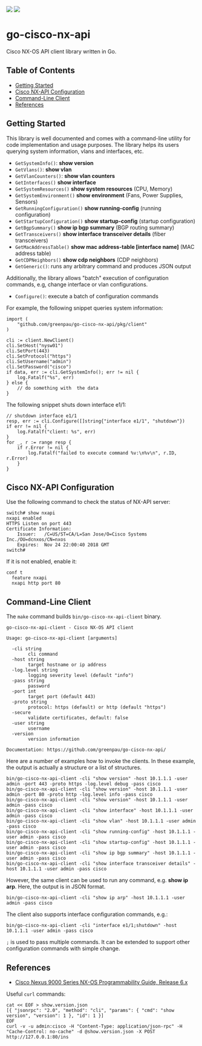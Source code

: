 <a href="https://github.com/greenpau/go-cisco-nx-api/actions/" target="_blank"><img src="https://github.com/greenpau/go-cisco-nx-api/workflows/build/badge.svg?branch=main"></a>
<a href="https://pkg.go.dev/github.com/greenpau/go-cisco-nx-api" target="_blank"><img src="https://img.shields.io/badge/godoc-reference-blue.svg"></a>

# go-cisco-nx-api

Cisco NX-OS API client library written in Go.

## Table of Contents

* [Getting Started](#getting-started)
* [Cisco NX-API Configuration](#cisco-nx-api-configuration)
* [Command-Line Client](#command-line-client)
* [References](#references)

## Getting Started

This library is well documented and comes with a command-line utility for code
implementation and usage purposes. The library helps its users querying system
information, vlans and interfaces, etc.

* `GetSystemInfo()`: **show version**
* `GetVlans()`: **show vlan**
* `GetVlanCounters()`: **show vlan counters**
* `GetInterfaces()` **show interface**
* `GetSystemResources()` **show system resources** (CPU, Memory)
* `GetSystemEnvironment()` **show environment** (Fans, Power Supplies, Sensors)
* `GetRunningConfiguration()` **show running-config** (running configuration)
* `GetStartupConfiguration()` **show startup-config** (startup configuration)
* `GetBgpSummary()` **show ip bgp summary** (BGP routing summary)
* `GetTransceivers()` **show interface transceiver details** (fiber transceivers)
* `GetMacAddressTable()` **show mac address-table [interface name]** (MAC address table)
* `GetCDPNeighbors()` **show cdp neighbors** (CDP neighbors)
* `GetGeneric()`: runs any arbitrary command and produces JSON output

Additionally, the library allows "batch" execution of configuration commands,
e.g, change interface or vlan configurations.

* `Configure()`: execute a batch of configuration commands

For example, the following snippet queries system information:

```golang
import (
    "github.com/greenpau/go-cisco-nx-api/pkg/client"
)

cli := client.NewClient()
cli.SetHost("nysw01")
cli.SetPort(443)
cli.SetProtocol("https")
cli.SetUsername("admin")
cli.SetPassword("cisco")
if data, err := cli.GetSystemInfo(); err != nil {
    log.Fatalf("%s", err)
} else {
    // do something with  the data
}
```

The following snippet shuts down interface e1/1:

```golang
// shutdown interface e1/1
resp, err := cli.Configure([]string{"interface e1/1", "shutdown"})
if err != nil {
    log.Fatalf("client: %s", err)
}
for _, r := range resp {
    if r.Error != nil {
        log.Fatalf("failed to execute command %v:\n%v\n", r.ID, r.Error)
    }
}

```

## Cisco NX-API Configuration

Use the following command to check the status of NX-API server:

```
switch# show nxapi
nxapi enabled
HTTPS Listen on port 443
Certificate Information:
    Issuer:   /C=US/ST=CA/L=San Jose/O=Cisco Systems Inc./OU=dcnxos/CN=nxos
    Expires:  Nov 24 22:00:40 2018 GMT
switch#
```

If it is not enabled, enable it:

```
conf t
  feature nxapi
  nxapi http port 80
```

## Command-Line Client

The `make` command builds `bin/go-cisco-nx-api-client` binary.

```
go-cisco-nx-api-client - Cisco NX-OS API client

Usage: go-cisco-nx-api-client [arguments]

  -cli string
        cli command
  -host string
        target hostname or ip address
  -log.level string
        logging severity level (default "info")
  -pass string
        password
  -port int
        target port (default 443)
  -proto string
        protocol: https (default) or http (default "https")
  -secure
        validate certificates, default: false
  -user string
        username
  -version
        version information

Documentation: https://github.com/greenpau/go-cisco-nx-api/
```

Here are a number of examples how to invoke the clients. In these example,
the output is actually a structure or a list of structures.

```
bin/go-cisco-nx-api-client -cli "show version" -host 10.1.1.1 -user admin -port 443 -proto https -log.level debug -pass cisco
bin/go-cisco-nx-api-client -cli "show version" -host 10.1.1.1 -user admin -port 80 -proto http -log.level info -pass cisco
bin/go-cisco-nx-api-client -cli "show version" -host 10.1.1.1 -user admin -pass cisco
bin/go-cisco-nx-api-client -cli "show interface" -host 10.1.1.1 -user admin -pass cisco
bin/go-cisco-nx-api-client -cli "show vlan" -host 10.1.1.1 -user admin -pass cisco
bin/go-cisco-nx-api-client -cli "show running-config" -host 10.1.1.1 -user admin -pass cisco
bin/go-cisco-nx-api-client -cli "show startup-config" -host 10.1.1.1 -user admin -pass cisco
bin/go-cisco-nx-api-client -cli "show ip bgp summary" -host 10.1.1.1 -user admin -pass cisco
bin/go-cisco-nx-api-client -cli "show interface transceiver details" -host 10.1.1.1 -user admin -pass cisco
```

However, the same client can be used to run any command, e.g. **show ip arp**.
Here, the output is in JSON format.

```
bin/go-cisco-nx-api-client -cli "show ip arp" -host 10.1.1.1 -user admin -pass cisco
```

The client also supports interface configuration commands, e.g.:
```
bin/go-cisco-nx-api-client -cli "interface e1/1;shutdown" -host 10.1.1.1 -user admin -pass cisco
```

```;``` is used to pass multiple commands.
It can be extended to support other configuration commands with simple change.

## References

* [Cisco Nexus 9000 Series NX-OS Programmability Guide, Release 6.x](https://www.cisco.com/c/en/us/td/docs/switches/datacenter/nexus9000/sw/6-x/programmability/guide/b_Cisco_Nexus_9000_Series_NX-OS_Programmability_Guide/b_Cisco_Nexus_9000_Series_NX-OS_Programmability_Guide_chapter_011.html)

Useful `curl` commands:

```
cat << EOF > show.version.json
[{ "jsonrpc": "2.0", "method": "cli", "params": { "cmd": "show version", "version": 1 }, "id": 1 }]
EOF
curl -v -u admin:cisco -H "Content-Type: application/json-rpc" -H "Cache-Control: no-cache" -d @show.version.json -X POST http://127.0.0.1:80/ins
```
